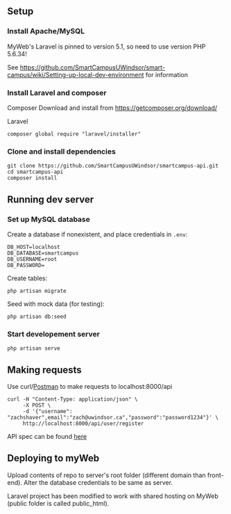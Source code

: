 ## Setup

### Install Apache/MySQL
MyWeb's Laravel is pinned to version 5.1, so need to use version PHP 5.6.34!

See https://github.com/SmartCampusUWindsor/smart-campus/wiki/Setting-up-local-dev-environment for information

### Install Laravel and composer
Composer 
Download and install from https://getcomposer.org/download/

Laravel
```
composer global require "laravel/installer"
```

### Clone and install dependencies

```
git clone https://github.com/SmartCampusUWindsor/smartcampus-api.git
cd smartcampus-api
composer install
```

## Running dev server

### Set up MySQL database
Create a database if nonexistent, and place credentials in `.env`:
```
DB_HOST=localhost
DB_DATABASE=smartcampus
DB_USERNAME=root
DB_PASSWORD=
```

Create tables:
```
php artisan migrate
```

Seed with mock data (for testing):
```
php artisan db:seed
```

### Start developement server

```
php artisan serve
```


## Making requests

Use curl/[Postman](https://www.getpostman.com/) to make requests to localhost:8000/api

```
curl -H "Content-Type: application/json" \
     -X POST \
     -d '{"username": "zachshaver",email":"zach@uwindsor.ca","password":"password1234"}' \
     http://localhost:8000/api/user/register
```

API spec can be found [here](https://github.com/SmartCampusUWindsor/smartcampus-api/wiki/API-Spec)

## Deploying to myWeb

Upload contents of repo to server's root folder (different domain than front-end). Alter the database credentials to be same as server.

Laravel project has been modified to work with shared hosting on MyWeb (public folder is called public_html).